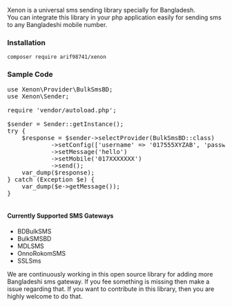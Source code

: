 Xenon is a universal sms sending library specially for Bangladesh. <br> You can integrate this library in your php application easily for sending sms to any Bangladeshi mobile number.


### Installation

```
composer require arif98741/xenon
```

### Sample Code

<pre>
use Xenon\Provider\BulkSmsBD;
use Xenon\Sender;

require 'vendor/autoload.php';

$sender = Sender::getInstance();
try {
    $response = $sender->selectProvider(BulkSmsBD::class)
            ->setConfig(['username' => '017555XYZAB', 'password' => 'XXXXX'])
            ->setMessage('hello')
            ->setMobile('017XXXXXXX')
            ->send();
    var_dump($response);
} catch (Exception $e) {
    var_dump($e->getMessage());
}

</pre>


#### Currently Supported SMS Gateways
* BDBulkSMS
* BulkSMSBD
* MDLSMS
* OnnoRokomSMS
* SSLSms

 We are continuously working in this open source library for adding more Bangladeshi sms gateway. If you fee something is missing then make a issue regarding that.
If you want to contribute in this library, then you are highly welcome to do that.

